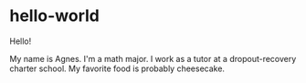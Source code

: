# hello-world

Hello! 

My name is Agnes. I'm a math major. I work as a tutor at a dropout-recovery charter school. 
My favorite food is probably cheesecake. 
